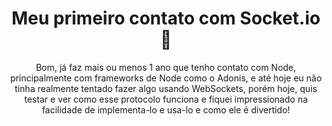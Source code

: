 <h1 align="center">Meu primeiro contato com Socket.io🤔</h1> 
<p align="center">Bom, já faz mais ou menos 1 ano que tenho contato com Node, principalmente com frameworks de Node como o Adonis, e até hoje eu não tinha realmente tentado fazer algo usando WebSockets, porém hoje, quis testar e ver como esse protocolo funciona e fiquei impressionado na facilidade de implementa-lo e usa-lo e como ele é divertido!</p>
